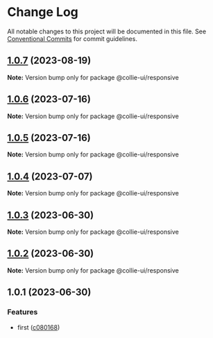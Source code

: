 # Change Log

All notable changes to this project will be documented in this file. See [Conventional Commits](https://conventionalcommits.org) for commit guidelines.

## [1.0.7](https://github.com/yuejs/c3/compare/@collie-ui/responsive@1.0.6...@collie-ui/responsive@1.0.7) (2023-08-19)

**Note:** Version bump only for package @collie-ui/responsive

## [1.0.6](https://github.com/yuejs/c3/compare/@collie-ui/responsive@1.0.5...@collie-ui/responsive@1.0.6) (2023-07-16)

**Note:** Version bump only for package @collie-ui/responsive

## [1.0.5](https://github.com/yuejs/c3/compare/@collie-ui/responsive@1.0.4...@collie-ui/responsive@1.0.5) (2023-07-16)

**Note:** Version bump only for package @collie-ui/responsive

## [1.0.4](https://github.com/yuejs/c3/compare/@collie-ui/responsive@1.0.3...@collie-ui/responsive@1.0.4) (2023-07-07)

**Note:** Version bump only for package @collie-ui/responsive

## [1.0.3](https://github.com/yuejs/c3/compare/@collie-ui/responsive@1.0.1...@collie-ui/responsive@1.0.3) (2023-06-30)

**Note:** Version bump only for package @collie-ui/responsive

## [1.0.2](https://github.com/yuejs/c3/compare/@collie-ui/responsive@1.0.1...@collie-ui/responsive@1.0.2) (2023-06-30)

**Note:** Version bump only for package @collie-ui/responsive

## 1.0.1 (2023-06-30)

### Features

- first ([c080168](https://github.com/yuejs/c3/commit/c08016812d92193e95c9600e6121a9e57c6a9165))
